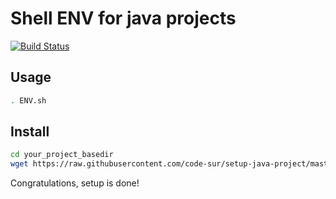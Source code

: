 # Shell ENV for java projects
[![Build Status](https://travis-ci.org/code-sur/setup-java-project.svg?branch=master)](https://travis-ci.org/code-sur/setup-java-project)


## Usage
```bash
. ENV.sh
```


## Install

```bash
cd your_project_basedir
wget https://raw.githubusercontent.com/code-sur/setup-java-project/master/ENV.sh
```
Congratulations, setup is done!
